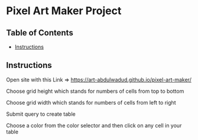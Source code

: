 # Pixel Art Maker Project

## Table of Contents

* [Instructions](#instructions)

## Instructions

Open site with this Link => https://art-abdulwadud.github.io/pixel-art-maker/

Choose grid height which stands for numbers of cells from top to bottom

Choose grid width which stands for numbers of cells from left to right

Submit query to create table

Choose a color from the color selector and then click on any cell in your table


